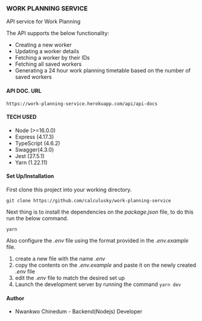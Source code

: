 ### WORK PLANNING SERVICE

API service for Work Planning

The API supports the below functionality:

* Creating a new worker
* Updating a worker details
* Fetching a worker by their IDs
* Fetching all saved workers
* Generating a 24 hour work planning timetable based on the number of saved workers

#### API DOC. URL

`https://work-planning-service.herokuapp.com/api/api-docs`

#### TECH USED

* Node (>=16.0.0)
* Express (4.17.3)
* TypeScript (4.6.2)
* Swagger(4.3.0)
* Jest (27.5.1)
* Yarn (1.22.11)

#### Set Up/Installation

First clone this project into your working directory.

`git clone https://github.com/calculusky/work-planning-service`

Next thing is to install the dependencies on the
*package.json* file, to do this run the below command.

`yarn`

Also configure the *.env* file using the format provided
in the *.env.example* file.

1. create a new file with the name *.env*
2. copy the contents on the *.env.example* and paste it on the newly
   created *.env* file
3. edit the *.env* file to match the desired set up
4. Launch the development server by running the command `yarn dev`

#### Author

* Nwankwo Chinedum - Backend(Nodejs) Developer
